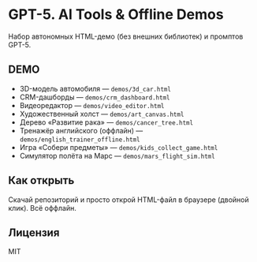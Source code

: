 # GPT-5. AI Tools & Offline Demos

Набор автономных HTML-демо (без внешних библиотек) и промптов GPT-5.

## DEMO
- 3D-модель автомобиля — `demos/3d_car.html`
- CRM-дашборды — `demos/crm_dashboard.html`
- Видеоредактор — `demos/video_editor.html`
- Художественный холст — `demos/art_canvas.html`
- Дерево «Развитие рака» — `demos/cancer_tree.html`
- Тренажёр английского (оффлайн) — `demos/english_trainer_offline.html`
- Игра «Собери предметы» — `demos/kids_collect_game.html`
- Симулятор полёта на Марс — `demos/mars_flight_sim.html`

## Как открыть
Скачай репозиторий и просто открой HTML-файл в браузере (двойной клик). Всё оффлайн.

## Лицензия
MIT

